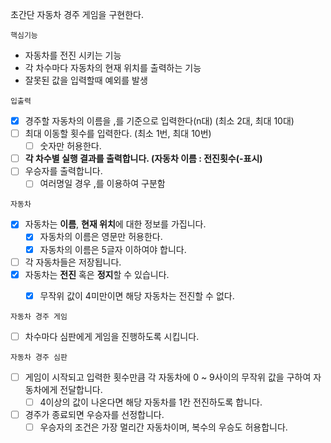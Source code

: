 초간단 자동차 경주 게임을 구현한다.

`핵심기능`
- 자동차를 전진 시키는 기능
- 각 차수마다 자동차의 현재 위치를 출력하는 기능
- 잘못된 값을 입력할때 예외를 발생

`입출력`
- [x] 경주할 자동차의 이름을 ,를 기준으로 입력한다(n대) (최소 2대, 최대 10대)
- [ ] 최대 이동할 횟수를 입력한다. (최소 1번, 최대 10번)
  - [ ] 숫자만 허용한다.
- [ ] **각 차수별 실행 결과를 출력합니다. (자동차 이름 : 전진횟수(-표시)**
- [ ] 우승자를 출력합니다.
  - [ ] 여러명일 경우 ,를 이용하여 구분함

`자동차`
- [x] 자동차는 **이름**, **현재 위치**에 대한 정보를 가집니다.
  - [x] 자동차의 이름은 영문만 허용한다.
  - [x] 자동차의 이름은 5글자 이하여야 합니다.
- [ ] 각 자동차들은 저장됩니다.
- [x] 자동차는 **전진** 혹은 **정지**할 수 있습니다.
  - [x] 무작위 값이 4미만이면 해당 자동차는 전진할 수 없다.


`자동차 경주 게임`
- [ ] 차수마다 심판에게 게임을 진행하도록 시킵니다.

`자동차 경주 심판`
- [ ] 게임이 시작되고 입력한 횟수만큼 각 자동차에 0 ~ 9사이의 무작위 값을 구하여 자동차에게 전달합니다.
  - [ ] 4이상의 값이 나온다면 해당 자동차를 1칸 전진하도록 합니다.
- [ ] 경주가 종료되면 우승자를 선정합니다.
  - [ ] 우승자의 조건은 가장 멀리간 자동차이며, 복수의 우승도 허용합니다.
